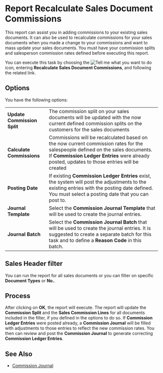 # Report Recalculate Sales Document Commissions

This report can assist you in adding commissions to your existing sales documents. It can also be used to recalculate commissions for your sales documents when you made a change to your commissions and want to mass update your sales documents. You must have your commission splits and salesperson commission rates defined before executing this report.

 You can execute this task by choosing the ![Tell me what you want to do](/images/magnifying-glass.gif) icon, entering **Recalculate Sales Document Commissions**, and following the related link.

## Options

You have the following options:

|                             |                                                                                                                             |
|-----------------------------|-----------------------------------------------------------------------------------------------------------------------------|
| **Update Commission Split** | The commission split on your sales documents will be updated with the now current defined commission splits on the customers for the sales documents |
| **Calculate Commissions**   | Commissions will be recalculated based on the now current commission rates for the salespeople defined on the sales documents. If **Commission Ledger Entries** were already posted, updates to those entries will be created |
| **Posting Date**            | If existing **Commission Ledger Entries** exist, the system will post the adjustments to the existing entries with the posting date defined. You must select a posting date that you can post to. |
| **Journal Template**        | Select the **Commission Journal Template** that will be used to create the journal entries.                                 |
| **Journal Batch**           | Select the **Commission Journal Batch** that will be used to create the journal entries. It is suggested to create a separate batch for this task and to define a **Reason Code** in this batch. |

## Sales Header filter

You can run the report for all sales documents or you can filter on specific **Document Types** or **No.**.

## Process

After clicking on **OK**, the report will execute. The report will update the **Commission Split** and the **Sales Commission Lines** for all documents included in the filter, if you defined in the options to do so. If **Commission Ledger Entries** were posted already, a **Commission Journal** will be filled with adjustments to those entries to reflect the new commission rates. You then can review and post the **Commission Journal** to generate correcting **Commission Ledger Entries**.

## See Also

- [Commission Journal](page-commission-journal.md)
